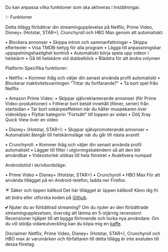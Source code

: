 Du kan anpassa vilka funktioner som ska aktiveras i Inställningar.

✨ Funktioner

Detta tillägg förbättrar din streamingupplevelse på Netflix, Prime Video, Disney+ (Hotstar, STAR+), Crunchyroll och HBO Max genom att automatiskt:

  • Blockera annonser
  • Skippa intron och sammanfattningar
  • Skippa eftertexter
  • Visa TMDB-betyg för alla program
  • Lägga till anpassningsbar uppspelningshastighet kontroll
  • Automatiskt börja spela upp videor i helskärm
  • Gå till helskärm vid dubbelklick
  • Bläddra för att ändra volymen

Platform-Specifika funktioner:

  • Netflix:
      • Kommer ihåg och väljer din senast använda profil automatiskt
      • Blockerar inaktivitetsvarningen "Tittar du fortfarande?"
      • Ta bort spel från Netflix
  • Amazon Prime Video:
      • Skippar självreklamerande annonser (för Prime Video-produktioner)
      • Filtrerar bort betalt innehåll (filmer, serier) från startsidan
      • Tar bort oskärpeeffekten när du håller muspekaren över videoklipp
      • Flyttar kategorin "Fortsätt" till toppen av sidan
      • Dölj Xray Quick View över en video
  • Disney+ (Hotstar, STAR+):
      • Skippar självpromoterande annonser
      • Automatiskt återgår till helskärmsläge när du går till nästa avsnitt
  • Crunchyroll:
      • Kommer ihåg och väljer din senast använda profil automatiskt
      • Lägger till filter i utgivningskalendern så att den blir användbar
      • Videostorlek utökas till hela fönstret
      • Avaktivera numpad
Androidstöd i skrivbordsläge:

  • Prime Video
  • Disney+ (Hotstar, STAR+)
  • Crunchyroll
  • HBO Max
För att använda tillägget på en Android-telefon, ladda ner Firefox.

☔ Säker och öppen källkod
Det här tillägget är öppen källkod! Känn dig fri att bidra eller utforska koden på [Github](https://github.com/Dreamlinerm/Netflix-Prime-Auto-Skip).

💕 Njuter du av förbättrad streaming?
Om du njuter av den förbättrade streamingupplevelsen, överväg att lämna en 5-stjärnig recension! Recensioner hjälper till att bygga förtroende och locka nya användare.
Om du vill stödja vidareutveckling kan du köpa mig en [kaffe](https://github.com/sponsors/Dreamlinerm).

Disclaimer
Netflix, Prime Video, Disney+ (Hotstar, STAR+), Crunchyroll och HBO max är varumärken och författaren till detta tillägg är inte ansluten till dessa företag.
